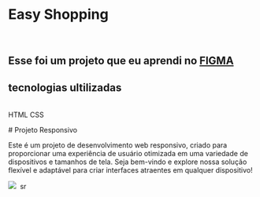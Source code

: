 <h1>Easy Shopping</h1>
<br>
<h2>Esse foi um projeto que eu aprendi no <a href="https://www.figma.com/file/LzA0ntQdfERw4z41hxvLSs/13.-(Positive)-Congratulation-You-get-40-point-for-your-ride?type=design&node-id=0-1&mode=design&t=DHf9bzOT6gLlzXVo-0">FIGMA</a></h2>
<h2>tecnologias ultilizadas</h2>
<br>
 HTML
 CSS
 <p># Projeto Responsivo

Este é um projeto de desenvolvimento web responsivo, criado para proporcionar uma experiência de usuário otimizada em uma variedade de dispositivos e tamanhos de tela. Seja bem-vindo e explore nossa solução flexível e adaptável para criar interfaces atraentes em qualquer dispositivo!
<p/>
<img src="https://github.com/zenaldo-oliveira/Projetos-wide-Coverage-Responsivo-Figma/blob/main/assets/easy.png?raw=true"/>
<img> sr</>
